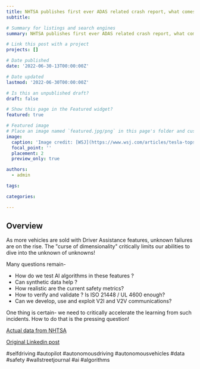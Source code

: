 ```yaml
---
title: NHTSA publishes first ever ADAS related crash report, what comes next? 
subtitle:

# Summary for listings and search engines
summary: NHTSA publishes first ever ADAS related crash report, what comes next? 

# Link this post with a project
projects: []

# Date published
date: '2022-06-30-13T00:00:00Z'

# Date updated
lastmod: '2022-06-30T00:00:00Z'

# Is this an unpublished draft?
draft: false

# Show this page in the Featured widget?
featured: true

# Featured image
# Place an image named `featured.jpg/png` in this page's folder and customize its options here.
image:
  caption: 'Image credit: [WSJ](https://www.wsj.com/articles/tesla-tops-u-s-agency-list-of-crashes-suspected-to-involve-driver-assistance-technology-11655299175?mod=hp_lead_pos7)'
  focal_point: ''
  placement: 2
  preview_only: true

authors:
  - admin

tags:

categories:

---
```


## Overview

As more vehicles are sold with Driver Assistance features, unknown failures are on the rise. The "curse of dimensionality" critically limits our abilities to dive into the unknown of unknowns! 

Many questions remain-

- How do we test AI algorithms in these features ?
- Can synthetic data help ?
- How realistic are the current safety metrics?
- How to verify and validate ? Is ISO 21448 / UL 4600 enough?
- Can we develop, use and exploit V2I and V2V communications?

One thing is certain- we need to critically accelerate the learning from such incidents. How to do that is the pressing question!

[Actual data from NHTSA](https://www.nhtsa.gov/press-releases/initial-data-release-advanced-vehicle-technologies)

[Original Linkedin post](https://www.linkedin.com/feed/update/urn:li:activity:6942855578893385728/)

#selfdriving #autopilot #autonomousdriving #autonomousvehicles #data #safety #wallstreetjournal #ai #algorithms
